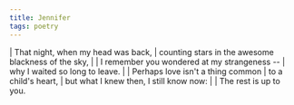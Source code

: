 ```yaml
---
title: Jennifer
tags: poetry
---
```


| That night, when my head was back,
| counting stars in the awesome blackness of the sky,
|
| I remember you wondered at my strangeness --
| why I waited so long to leave.
|
| Perhaps love isn't a thing common
|   to a child's heart,
| but what I knew then, I still know now:
|
| The rest is up to you.
